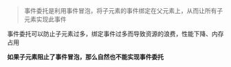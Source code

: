 >事件委托是利用事件冒泡，将子元素的事件绑定在父元素上，从而让所有子元素实现此事件

事件委托可以防止子元素过多，绑定事件过多而导致资源的浪费，性能下降、内存占用

**如果子元素阻止了事件冒泡，那么自然也不能实现事件委托**

